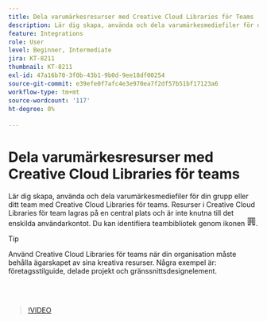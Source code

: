 ```yaml
---
title: Dela varumärkesresurser med Creative Cloud Libraries för Teams
description: Lär dig skapa, använda och dela varumärkesmediefiler för din grupp eller ditt team med Creative Cloud Libraries för teams
feature: Integrations
role: User
level: Beginner, Intermediate
jira: KT-8211
thumbnail: KT-8211
exl-id: 47a16b70-3f0b-43b1-9b0d-9ee18df00254
source-git-commit: e39efe0f7afc4e3e970ea7f2df57b51bf17123a6
workflow-type: tm+mt
source-wordcount: '117'
ht-degree: 0%

---
```


# Dela varumärkesresurser med Creative Cloud Libraries för teams

Lär dig skapa, använda och dela varumärkesmediefiler för din grupp eller ditt team med Creative Cloud Libraries för teams. Resurser i Creative Cloud Libraries för team lagras på en central plats och är inte knutna till det enskilda användarkontot. Du kan identifiera teambibliotek genom ikonen ![skapa bild](assets/Smock_Building_18_N.png).

>[!TIP]
>
>Använd Creative Cloud Libraries för teams när din organisation måste behålla ägarskapet av sina kreativa resurser. Några exempel är: företagsstilguide, delade projekt och gränssnittsdesignelement.

<br> 

>[!VIDEO](https://video.tv.adobe.com/v/335333?hidetitle=true)
